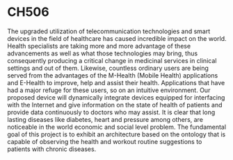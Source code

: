 # CH506
The upgraded utilization of telecommunication technologies and smart devices in the field of healthcare has caused incredible impact on the world. Health specialists are taking more and more advantage of these advancements as well as what those technologies may bring, thus consequently producing a critical change in medicinal services in clinical settings and out of them. Likewise, countless ordinary users are being served from the advantages of the M-Health (Mobile Health) applications and E-Health to improve, help and assist their health. Applications that have had a major refuge for these users, so on an intuitive environment. Our proposed device will dynamically integrate devices equipped for interfacing with the Internet and give information on the state of health of patients and provide data continuously to doctors who may assist. It is clear that long lasting diseases like diabetes, heart and pressure among others, are noticeable in the world economic and social level problem. The fundamental goal of this project is to exhibit an architecture based on the ontology that is capable of observing the health and workout routine suggestions to patients with chronic diseases.
